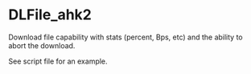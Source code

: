# DLFile_ahk2
Download file capability with stats (percent, Bps, etc) and the ability to abort the download.

See script file for an example.